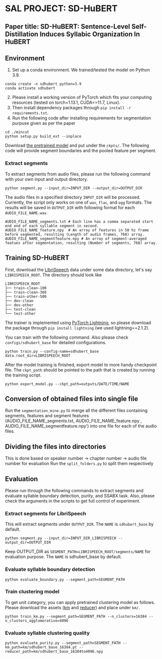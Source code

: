 # SAL PROJECT: SD-HuBERT

## Paper title: SD-HuBERT: Sentence-Level Self-Distillation Induces Syllabic Organization In HuBERT

## Environment

1. Set up a conda environment. We trained/tested the model on Python 3.9.
```
conda create -n sdhubert python=3.9
conda activate sdhubert
```
2. Please install a working version of PyTorch which fits your computing resources (tested on torch=1.13.1, CUDA==11.7, Linux).
3. Then install dependency packages through `pip install -r requirements.txt`.
4. Run the following code after installing requirements for segmentation purpuse given as per the paper
```
cd ./mincut
python setup.py build_ext --inplace
```
Download [the pretrained model](https://drive.google.com/file/d/1u2jTdAck8qD6ZEb5bqHfvUNsN-9DgGfg/view?usp=drive_link) and put under the `ckpts/`. The following code will provide segment boundaries and the pooled feature per segment.

### Extract segments

To extract segments from audio files, please run the following command with your own input and output directory.

```
python segment.py --input_dir=INPUT_DIR --output_dir=OUTPUT_DIR
```

The audio files in a specified directory `INPUT_DIR` will be processed. Currently, the script only works on one of `wav`, `flac`, and `ogg` formats.
The results will be saved in `OUTPUT_DIR` with following format for each `AUDIO_FILE_NAME.wav`.

```
AUDIO_FILE_NAME_segments.txt # Each line has a comma separated start end end of each syllable segment in second.
AUDIO_FILE_NAME_feature.npy  # An array of features in 50 hz frame before segmented, resulting (Length of audio frames, 768) array.
AUDIO_FILE_NAME_segmentfeature.npy # An array of segment-averaged featues after segmentation, resulting (Number of segments, 768) array.
```


## Training SD-HuBERT

First, download the [LibriSpeech](https://www.openslr.org/12) data under some data directory, let's say `LIBRISPEECH_ROOT`. The directory should look like 
```
LIBRISPEECH_ROOT
├── train-clean-100
├── train-clean-360
├── train-other-500
├── dev-clean
├── dev-other
├── test-clean
└── test-other
```

The trainer is implemented using [PyTorch Lightning](https://lightning.ai/docs/pytorch/stable/), so please download the package through `pip install lightning` (we used lightning==2.1.2).

You can train with the following command. Also please check `configs/sdhubert_base` for detailed configurations.
```
python train.py --config-name=sdhubert_base data.root_dir=LIBRISPEECH_ROOT
```

After the model training is finished, export model to more handy checkpoint file. The `ckpt_path` should be pointed to the path that is created by running the training script.
```
python export_model.py --ckpt_path=outputs/DATE/TIME/NAME
```

## Conversion of obtained files into single file

Run the `segmentation_mine.py` to merge all the different files containing segments, features and segment features (AUDIO_FILE_NAME_segments.txt, AUDIO_FILE_NAME_feature.npy , AUDIO_FILE_NAME_segmentfeature.npy') into one file for each of the audio files.

## Dividing the files into directories 

This is done based on speaker number -> chapter number -> audio file number for evaluation
Run the `split_folders.py` to split them respectively

## Evaluation

Please run through the following commands to extract segments and evaluate syllable boundary detection, purity, and SSABX task. Also, please check the arguments in the scripts to get full control of experiment.

### Extract segments for LibriSpeech

This will extract segments under `OUTPUT_DIR`. The `NAME` is `sdhubert_base` by default.

```
python segment.py --input_dir=INPUT_DIR_LIBRISPEECH --output_dir=OUTPUT_DIR
```
Keep OUTPUT_DIR as `SEGMENT_PATH=LIBRISPEECH_ROOT/segments/NAME` for evaluation purpose. The `NAME` is sdhubert_base by default.


### Evaluate syllable boundary detection

```
python evaluate_boundary.py --segment_path=SEGMENT_PATH
```

### Train clustering model

To get unit category, you can apply pretrained clustering model as follows. Please download the assets ([km](https://drive.google.com/file/d/14zdEttya2X8PdjDMUt4lyHWOOY2OS3Zr/view?usp=drive_link) and [reducer](https://drive.google.com/file/d/19XisepDAfULOKFY147RDYT5UAk2ZnCr-/view?usp=drive_link)) and place under `km/`.


```
python train_km.py --segment_path=SEGMENT_PATH --n_clusters=16384 --n_clusters_agglomerative=4096
```

### Evaluate syllable clustering quality

```
python evaluate_purity.py --segment_path=SEGMENT_PATH --km_path=km/sdhubert_base_16384.pt --reducer_path=km/sdhubert_base_16384to4096.npy
```
